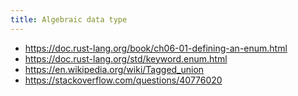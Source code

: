 ```yaml
---
title: Algebraic data type
---
```


- <https://doc.rust-lang.org/book/ch06-01-defining-an-enum.html>
- <https://doc.rust-lang.org/std/keyword.enum.html>
- <https://en.wikipedia.org/wiki/Tagged_union>
- <https://stackoverflow.com/questions/40776020>

